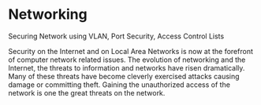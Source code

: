 # Networking
Securing Network using VLAN, Port Security, Access Control Lists

Security on the Internet and on Local Area Networks is now at the forefront of computer network related issues. The evolution of networking and the Internet, the threats to information and networks have risen dramatically. Many of these threats have become cleverly exercised attacks causing damage or committing theft. Gaining the unauthorized access of the network is one the great threats on the network.
